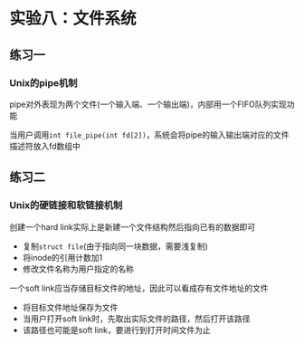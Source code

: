 # 实验八：文件系统

## 练习一

### Unix的pipe机制

pipe对外表现为两个文件(一个输入端、一个输出端)，内部用一个FIFO队列实现功能

当用户调用`int file_pipe(int fd[2])`，系统会将pipe的输入输出端对应的文件描述符放入fd数组中

## 练习二

### Unix的硬链接和软链接机制

创建一个hard link实际上是新建一个文件结构然后指向已有的数据即可

* 复制`struct file`(由于指向同一块数据，需要浅复制)
* 将inode的引用计数加1
* 修改文件名称为用户指定的名称

一个soft link应当存储目标文件的地址，因此可以看成存有文件地址的文件

* 将目标文件地址保存为文件
* 当用户打开soft link时，先取出实际文件的路径，然后打开该路径
* 该路径也可能是soft link，要进行到打开时间文件为止